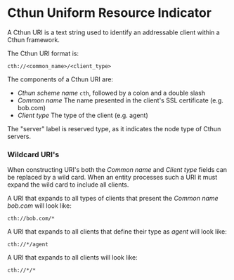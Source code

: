 Cthun Uniform Resource Indicator
===

A Cthun URI is a text string used to identify an addressable client within a Cthun
framework.

The Cthun URI format is:

`cth://<common_name>/<client_type>`

The components of a Cthun URI are:

- *Cthun scheme name* `cth`, followed by a colon and a double slash
- *Common name* The name presented in the client's SSL certificate (e.g. bob.com)
- *Client type* The type of the client (e.g. agent)

The "server" label is reserved type, as it indicates the node type of Cthun servers.

### Wildcard URI's

When constructing URI's both the *Common name* and *Client type* fields can be
replaced by a wild card. When an entity processes such a URI it must expand the
wild card to include all clients.

A URI that expands to all types of clients that present the *Common name* _bob.com_
will look like:

`cth://bob.com/*`

A URI that expands to all clients that define their type as _agent_ will look like:

`cth://*/agent`

A URI that expands to all clients will look like:

`cth://*/*`

